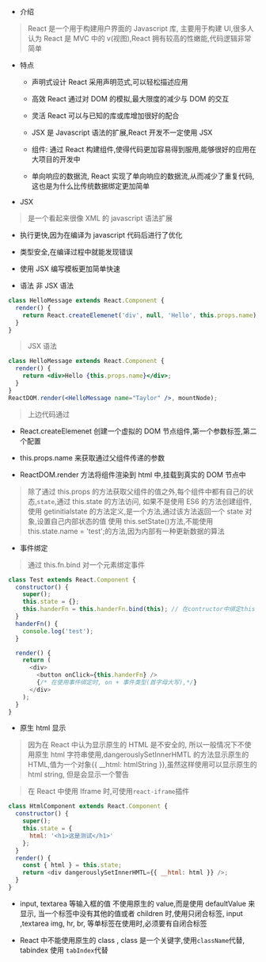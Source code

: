 - 介绍

> React 是一个用于构建用户界面的 Javascript 库, 主要用于构建 UI,很多人认为 React 是 MVC 中的 v(视图),React 拥有较高的性嫩能,代码逻辑非常简单

- 特点

  - 声明式设计 React 采用声明范式,可以轻松描述应用

  - 高效 React 通过对 DOM 的模拟,最大限度的减少与 DOM 的交互

  - 灵活 React 可以与已知的库或库增加很好的配合

  - JSX 是 Javascript 语法的扩展,React 开发不一定使用 JSX

  - 组件: 通过 React 构建组件,使得代码更加容易得到服用,能够很好的应用在大项目的开发中

  - 单向响应的数据流, React 实现了单向响应的数据流,从而减少了重复代码,这也是为什么比传统数据绑定更加简单

* JSX

> 是一个看起来很像 XML 的 javascript 语法扩展

- 执行更快,因为在编译为 javascript 代码后进行了优化

- 类型安全,在编译过程中就能发现错误

- 使用 JSX 编写模板更加简单快速

* 语法 非 JSX 语法

```javascript
class HelloMessage extends React.Component {
  render() {
    return React.createElemenet('div', null, 'Hello', this.props.name);
  }
}
```

> JSX 语法

```jsx
class HelloMessage extends React.Component {
  render() {
    return <div>Hello {this.props.name}</div>;
  }
}
ReactDOM.render(<HelloMessage name="Taylor" />, mountNode);
```

> 上边代码通过

- React.createElemenet 创建一个虚拟的 DOM 节点组件,第一个参数标签,第二个配置

- this.props.name 来获取通过父组件传递的参数

- ReactDOM.render 方法将组件渲染到 html 中,挂载到真实的 DOM 节点中

> 除了通过 this.props 的方法获取父组件的值之外,每个组件中都有自己的状态,`state`,通过 this.state 的方法访问, 如果不是使用 ES6 的方法创建组件,使用 getinitialstate 的方法定义,是一个方法,通过该方法返回一个 state 对象,设置自己内部状态的值 使用 this.setState()方法,不能使用 this.state.name = 'test';的方法,因为内部有一种更新数据的算法

- 事件绑定

> 通过 this.fn.bind 对一个元素绑定事件

```javascript
class Test extends React.Component {
  constructor() {
    super();
    this.state = {};
    this.handerFn = this.handerFn.bind(this); // 在contructor中绑定this 之后,在使用时不需要再次绑定,对于在每一个使用该方法的元素节点来说,不用担心this的指向
  }
  handerFn() {
    console.log('test');
  }

  render() {
    return (
      <div>
        <button onClick={this.handerFn} />
        {/* 在使用事件绑定时, on + 事件类型(首字母大写),*/}
      </div>
    );
  }
}
```

- 原生 html 显示

> 因为在 React 中认为显示原生的 HTML 是不安全的, 所以一般情况下不使用原生 html 字符串使用,dangerouslySetInnerHMTL 的方法显示原生的 HTML,值为一个对象{{ __html: htmlString }},虽然这样使用可以显示原生的 html string, 但是会显示一个警告

> 在 React 中使用 Iframe 时,可使用`react-iframe`插件

```javascript
class HtmlComponent extends React.Component {
  constructor() {
    super();
    this.state = {
      html: '<h1>这是测试</h1>'
    };
  }
  render() {
    const { html } = this.state;
    return <div dangerouslySetInnerHMTL={{ __html: html }} />;
  }
}
```

- input, textarea 等输入框的值 不使用原生的 value,而是使用 defaultValue 来显示, 当一个标签中没有其他的值或者 children 时,使用只闭合标签, input ,textarea img, hr, br, 等单标签在使用时,必须要有自闭合标签

- React 中不能使用原生的 class , class 是一个关键字,使用`className`代替, tabindex 使用 `tabIndex`代替
